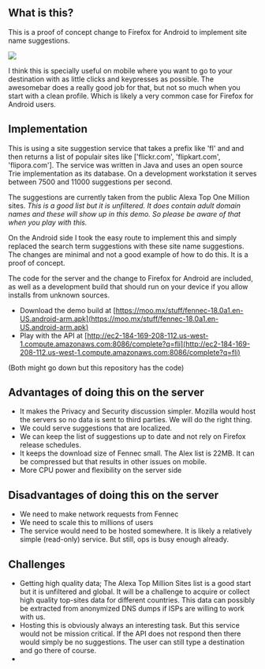 What is this?
-------------

This is a proof of concept change to Firefox for Android to implement site name suggestions.

[<img src="https://moo.mx/stuff/Suggestions.png">]()

I think this is specially useful on mobile where you want to go to your destination with as little clicks and keypresses as possible. The awesomebar does a really good job for that, but not so much when you start with a clean profile. Which is likely a very common case for Firefox for Android users.

Implementation
--------------

This is using a site suggestion service that takes a prefix like 'fl' and and then returns a list of populair sites like ['flickr.com', 'flipkart.com', 'flipora.com']. The service was written in Java and uses an open source Trie implementation as its database. On a development workstation it serves between 7500 and 11000 suggestions per second.

The suggestions are currently taken from the public Alexa Top One Million sites. *This is a good list but it is unfiltered. It does contain adult domain names and these will show up in this demo. So please be aware of that when you play with this.*

On the Android side I took the easy route to implement this and simply replaced the search term suggestions with these site name suggestions. The changes are minimal and not a good example of how to do this. It is a proof of concept.

The code for the server and the change to Firefox for Android are included, as well as a development build that should run on your device if you allow installs from unknown sources.

* Download the demo build at [https://moo.mx/stuff/fennec-18.0a1.en-US.android-arm.apk](https://moo.mx/stuff/fennec-18.0a1.en-US.android-arm.apk)
* Play with the API at [http://ec2-184-169-208-112.us-west-1.compute.amazonaws.com:8086/complete?q=fli](http://ec2-184-169-208-112.us-west-1.compute.amazonaws.com:8086/complete?q=fli)

(Both might go down but this repository has the code)


Advantages of doing this on the server
--------------------------------------

* It makes the Privacy and Security discussion simpler. Mozilla would host the servers so no data is sent to third parties. We will do the right thing.
* We could serve suggestions that are localized.
* We can keep the list of suggestions up to date and not rely on Firefox release schedules.
* It keeps the download size of Fennec small. The Alex list is 22MB. It can be compressed but that results in other issues on mobile.
* More CPU power and flexibility on the server side

Disadvantages of doing this on the server
-----------------------------------------

* We need to make network requests from Fennec
* We need to scale this to millions of users
* The service would need to be hosted somewhere. It is likely a relatively simple (read-only) service. But still, ops is busy enough already.

Challenges
----------

* Getting high quality data; The Alexa Top Million Sites list is a good start but it is unfiltered and global. It will be a challenge to acquire or collect high quality top-sites data for different countries. This data can possibly be extracted from anonymized DNS dumps if ISPs are willing to work with us.
* Hosting this is obviously always an interesting task. But this service would not be mission critical. If the API does not respond then there would simply be no suggestions. The user can still type a destination and go there of course.
* 
